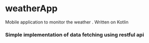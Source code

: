 # weatherApp
Mobile application to monitor the weather . Written on Kotlin

### Simple implementation of data fetching using restful api
